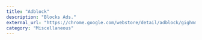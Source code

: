 ```yaml
---
title: "Adblock"
description: "Blocks Ads."
external_url: "https://chrome.google.com/webstore/detail/adblock/gighmmpiobklfepjocnamgkkbiglidom?hl=en-US"
category: "Miscellaneous"
---
```

